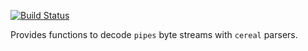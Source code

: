 [![Build Status](https://travis-ci.org/yinguanhao/pipes-cereal.svg?branch=master)](https://travis-ci.org/yinguanhao/pipes-cereal)

Provides functions to decode `pipes` byte streams with `cereal` parsers.
